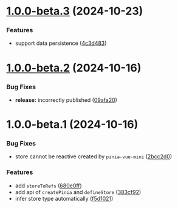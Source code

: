 # [1.0.0-beta.3](https://github.com/akinoccc/pinia-vue-mini/compare/v1.0.0-beta.2...v1.0.0-beta.3) (2024-10-23)


### Features

* support data persistence ([4c3d483](https://github.com/akinoccc/pinia-vue-mini/commit/4c3d4831511e9bd39db19a5f69ddbb4678347db2))

# [1.0.0-beta.2](https://github.com/akinoccc/pinia-vue-mini/compare/v1.0.0-beta.1...v1.0.0-beta.2) (2024-10-16)


### Bug Fixes

* **release:** incorrectly published ([09afa20](https://github.com/akinoccc/pinia-vue-mini/commit/09afa20413da70679f06f56e316687dd434b9473))

# 1.0.0-beta.1 (2024-10-16)


### Bug Fixes

* store cannot be reactive created by `pinia-vue-mini` ([2bcc2d0](https://github.com/akinoccc/pinia-vue-mini/commit/2bcc2d0c203b65fbf55ee98f2cdc7e63bfc2cfb4))


### Features

* add `storeToRefs` ([680e0ff](https://github.com/akinoccc/pinia-vue-mini/commit/680e0ff1ecf5a358061b0071bd6ccb28e78b025c))
* add api of `createPinia` and `defineStore` ([383cf92](https://github.com/akinoccc/pinia-vue-mini/commit/383cf92bba537ad686305a36cfb7076a48d50741))
* infer store type automatically ([f5d1021](https://github.com/akinoccc/pinia-vue-mini/commit/f5d1021cb879f0a7a9f5b4c087b92936013ed5b7))
